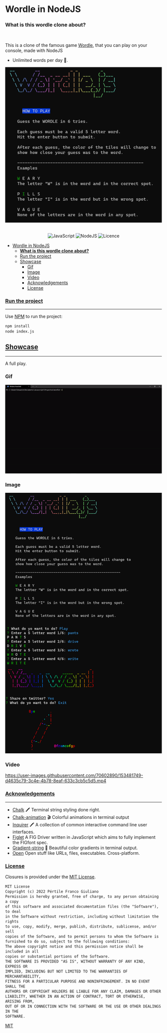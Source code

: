 # Wordle in NodeJS
### **What is this wordle clone about?**

<br>

This is a clone of the famous game [Wordle](https://www.powerlanguage.co.uk/wordle/), that you can play on your console, made with NodeJS
<br>

-   Unlimited words per day 🤘.


<div align="center">

![Imgur](/assetsReadme/logo.png)
&nbsp;&nbsp;&nbsp;&nbsp;&nbsp;&nbsp;&nbsp;&nbsp;&nbsp;&nbsp;&nbsp;&nbsp;&nbsp;&nbsp;&nbsp;&nbsp;&nbsp;&nbsp;&nbsp;

![JavaScript](https://img.shields.io/badge/javascript-%23323330.svg?style=for-the-badge&logo=javascript&logoColor=%23F7DF1E)
![NodeJS](https://img.shields.io/badge/node.js-6DA55F?style=for-the-badge&logo=node.js&logoColor=white)
![Licence](https://img.shields.io/github/license/Ileriayo/markdown-badges?style=for-the-badge)

</div>

- [Wordle in NodeJS](#wordle-in-nodejs)
    - [**What is this wordle clone about?**](#what-is-this-wordle-clone-about)
    - [Run the project](#run-the-project)
  - [Showcase](#showcase)
    - [Gif](#gif)
    - [Image](#image)
    - [Video](#video)
    - [Acknowledgements](#acknowledgements)
    - [License](#license)
  
### [Run the project](#Run-the-project)

---

Use [NPM](https://docs.npmjs.com/) to run the project:

```bash
npm install
node index.js
```


## [Showcase](#showcase)

---
A full play.
<br>
### Gif
![gif demo](/assetsReadme/fullGameGif.gif)

### Image

![image of the play](assetsReadme/fullGame.png)
### Video
https://user-images.githubusercontent.com/70602890/153481749-d4635c79-3c4e-4b78-8eaf-633c3cb5c5d5.mp4




### [Acknowledgements](#Acknowledgements)

---

-   [Chalk](https://github.com/chalk/chalk) 🖍 Terminal string styling done right.
-   [Chalk-animation](https://github.com/chalk/chalk) 🎬 Colorful animations in terminal output
-   [Inquirer](https://github.com/SBoudrias/Inquirer.js) 🖍 A collection of common interactive command line user interfaces.
-   [Figlet](https://github.com/patorjk/figlet.js) A FIG Driver written in JavaScript which aims to fully implement the FIGfont spec.
-   [Gradient-string](https://github.com/bokub/gradient-string) 🌈 Beautiful color gradients in terminal output.
-   [Open](https://github.com/sindresorhus/open) Open stuff like URLs, files, executables. Cross-platform.


### [License](#license)

Closures is provided under the [MIT License](https://github.com/vhesener/Closures/blob/master/LICENSE).

```text
MIT License
Copyright (c) 2022 Pértile Franco Giuliano
Permission is hereby granted, free of charge, to any person obtaining a copy
of this software and associated documentation files (the "Software"), to deal
in the Software without restriction, including without limitation the rights
to use, copy, modify, merge, publish, distribute, sublicense, and/or sell
copies of the Software, and to permit persons to whom the Software is
furnished to do so, subject to the following conditions:
The above copyright notice and this permission notice shall be included in all
copies or substantial portions of the Software.
THE SOFTWARE IS PROVIDED "AS IS", WITHOUT WARRANTY OF ANY KIND, EXPRESS OR
IMPLIED, INCLUDING BUT NOT LIMITED TO THE WARRANTIES OF MERCHANTABILITY,
FITNESS FOR A PARTICULAR PURPOSE AND NONINFRINGEMENT. IN NO EVENT SHALL THE
AUTHORS OR COPYRIGHT HOLDERS BE LIABLE FOR ANY CLAIM, DAMAGES OR OTHER
LIABILITY, WHETHER IN AN ACTION OF CONTRACT, TORT OR OTHERWISE, ARISING FROM,
OUT OF OR IN CONNECTION WITH THE SOFTWARE OR THE USE OR OTHER DEALINGS IN THE
SOFTWARE.
```

[MIT](https://choosealicense.com/licenses/mit/)